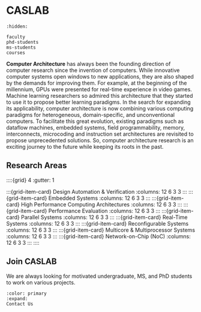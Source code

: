 # CASLAB

```{toctree}
:hidden:

faculty
phd-students
ms-students
courses

```

**Computer Architecture** has always been the founding direction of computer research since the invention of computers. While innovative computer systems open windows to new applications, they are also shaped by the demands for improving them. For example, at the beginning of the millennium, GPUs were presented for real-time experience in video games. Machine learning researchers so admired this architecture that they started to use it to propose better learning paradigms. In the search for expanding its applicability, computer architecture is now combining various computing paradigms for heterogeneous, domain-specific, and unconventional computers. To facilitate this great evolution, existing paradigms such as dataflow machines, embedded systems, field programmability, memory, interconnects, microcoding and instruction set architectures are revisited to propose unprecedented solutions. So, computer architecture research is an exciting journey to the future while keeping its roots in the past.

## Research Areas

::::{grid} 4
:gutter: 1

:::{grid-item-card} Design Automation & Verification
:columns: 12 6 3 3
:::
:::{grid-item-card} Embedded Systems
:columns: 12 6 3 3
:::
:::{grid-item-card} High Performance Computing Architectures
:columns: 12 6 3 3
:::
:::{grid-item-card} Performance Evaluation
:columns: 12 6 3 3
:::
:::{grid-item-card} Parallel Systems
:columns: 12 6 3 3
:::
:::{grid-item-card} Real-Time Systems
:columns: 12 6 3 3
:::
:::{grid-item-card} Reconfigurable Systems
:columns: 12 6 3 3
:::
:::{grid-item-card} Multicore & Multiprocessor Systems
:columns: 12 6 3 3
:::
:::{grid-item-card} Network-on-Chip (NoC)
:columns: 12 6 3 3
:::
::::

## Join CASLAB

We are always looking for motivated undergraduate, MS, and PhD students to work on various projects.

```{button-link} faculty
:color: primary
:expand:
Contact Us
```
